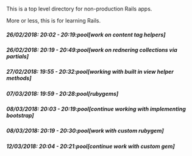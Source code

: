 This is a top level directory for non-production Rails apps.

More or less, this is for learning Rails.

##### 26/02/2018: 20:02 - 20:19:pool[work on content tag helpers]

##### 26/02/2018: 20:19 - 20:49:pool[work on rednering collections via partials]

##### 27/02/2018: 19:55 - 20:32:pool[working with built in view helper methods]

##### 07/03/2018: 19:59 - 20:28:pool[rubygems]

##### 08/03/2018: 20:03 - 20:19:pool[continue working with implementing bootstrap]

##### 08/03/2018: 20:19 - 20:30:pool[work with custom rubygem]

##### 12/03/2018: 20:04 - 20:21:pool[continue work with custom gem]
